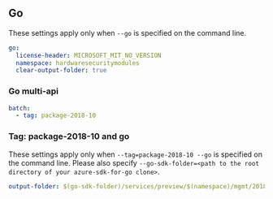 ## Go

These settings apply only when `--go` is specified on the command line.

```yaml $(go)
go:
  license-header: MICROSOFT_MIT_NO_VERSION
  namespace: hardwaresecuritymodules
  clear-output-folder: true
```

### Go multi-api

```yaml $(go) && $(multiapi)
batch:
  - tag: package-2018-10
```

### Tag: package-2018-10 and go

These settings apply only when `--tag=package-2018-10 --go` is specified on the command line.
Please also specify `--go-sdk-folder=<path to the root directory of your azure-sdk-for-go clone>`.

```yaml $(tag)=='package-2018-10' && $(go)
output-folder: $(go-sdk-folder)/services/preview/$(namespace)/mgmt/2018-10-31-preview/$(namespace)
```